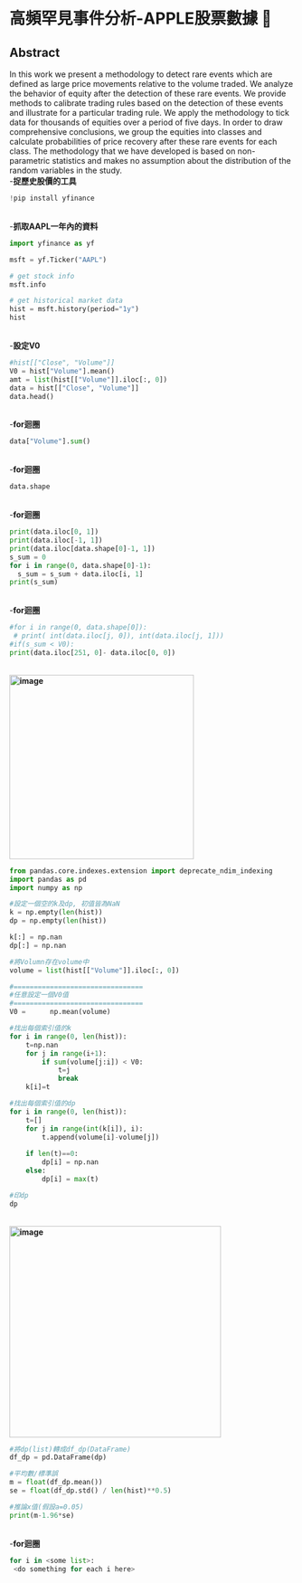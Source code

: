 <!--
**11165001/11165001** is a ✨ _special_ ✨ repository because its `README.md` (this file) appears on your GitHub profile.

Here are some ideas to get you started:

- 🔭 I’m currently working on ...
- 🌱 I’m currently learning ...
- 👯 I’m looking to collaborate on ...
- 🤔 I’m looking for help with ...
- 💬 Ask me about ...
- 📫 How to reach me: ...
- 😄 Pronouns: ...
- ⚡ Fun fact: ...
-->

# 高頻罕見事件分析-APPLE股票數據 👋
## Abstract
In this work we present a methodology to detect rare events which are 
defined as large price movements relative to the volume traded. We analyze 
the behavior of equity after the detection of these rare events. We provide 
methods to calibrate trading rules based on the detection of these events and 
illustrate for a particular trading rule. We apply the methodology to tick data 
for thousands of equities over a period of five days. In order to draw comprehensive conclusions, we group the equities into classes and calculate probabilities of price recovery after these rare events for each class. The methodology that we have developed is based on non-parametric statistics and makes 
no assumption about the distribution of the random variables in the study.
<br>-**捉歷史股價的工具**
```python
!pip install yfinance
```

<br>-**抓取AAPL一年內的資料**
```python
import yfinance as yf

msft = yf.Ticker("AAPL")

# get stock info
msft.info

# get historical market data
hist = msft.history(period="1y")
hist
```

<br>-**設定V0**
```python
#hist[["Close", "Volume"]]
V0 = hist["Volume"].mean()
amt = list(hist[["Volume"]].iloc[:, 0])
data = hist[["Close", "Volume"]]
data.head()
```

<br>-**for迴圈**
```python
data["Volume"].sum()
```

<br>-**for迴圈**
```python
data.shape
```

<br>-**for迴圈**
```python
print(data.iloc[0, 1])
print(data.iloc[-1, 1])
print(data.iloc[data.shape[0]-1, 1])
s_sum = 0
for i in range(0, data.shape[0]-1):
  s_sum = s_sum + data.iloc[i, 1]
print(s_sum)
```

<br>-**for迴圈**
```python
#for i in range(0, data.shape[0]):
 # print( int(data.iloc[j, 0]), int(data.iloc[j, 1]))
#if(s_sum < V0):
print(data.iloc[251, 0]- data.iloc[0, 0])
```

<br>**<img width="326" alt="image" src="https://user-images.githubusercontent.com/118783816/204427592-5516a7bc-14ef-4b2c-abcf-4b4900543331.png">**
```python
from pandas.core.indexes.extension import deprecate_ndim_indexing
import pandas as pd
import numpy as np

#設定一個空的k及dp, 初值皆為NaN
k = np.empty(len(hist))
dp = np.empty(len(hist))

k[:] = np.nan
dp[:] = np.nan

#將Volumn存在volume中
volume = list(hist[["Volume"]].iloc[:, 0])

#================================
#任意設定一個V0值
#================================
V0 =      np.mean(volume)

#找出每個索引值的k
for i in range(0, len(hist)):
    t=np.nan
    for j in range(i+1):
        if sum(volume[j:i]) < V0:
            t=j 
            break
    k[i]=t 

#找出每個索引值的dp
for i in range(0, len(hist)):
    t=[]
    for j in range(int(k[i]), i):
        t.append(volume[i]-volume[j])
  
    if len(t)==0:
        dp[i] = np.nan
    else:
        dp[i] = max(t)

#印dp
dp
```

<br>**<img width="374" alt="image" src="https://user-images.githubusercontent.com/118783816/204427823-8f97c0af-f6e7-4d8b-a9a4-3ad608f2fa8a.png">**
```python
#將dp(list)轉成df_dp(DataFrame)
df_dp = pd.DataFrame(dp)

#平均數/標準誤
m = float(df_dp.mean())
se = float(df_dp.std() / len(hist)**0.5)

#推論x值(假設a=0.05)
print(m-1.96*se)
```

<br>-**for迴圈**
```python
for i in <some list>:
 <do something for each i here>
```

